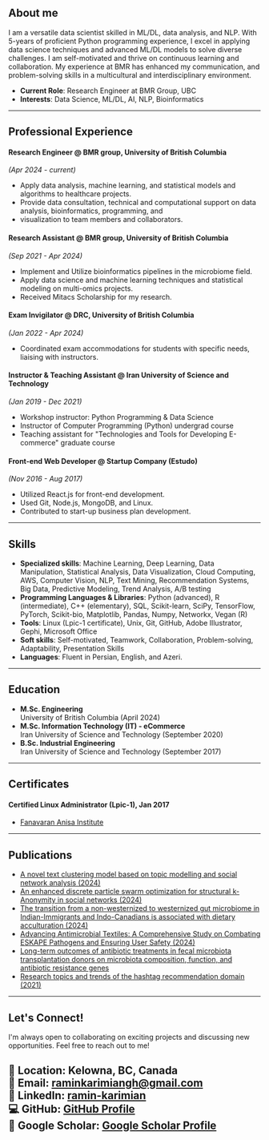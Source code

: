 ## About me

I am a versatile data scientist skilled in ML/DL, data analysis, and NLP. With 5-years of proficient Python
programming experience, I excel in applying data science techniques and advanced ML/DL models to solve diverse challenges.
I am self-motivated and thrive on continuous learning and collaboration. My experience at BMR has enhanced my communication,
and problem-solving skills in a multicultural and interdisciplinary environment.

- **Current Role**: Research Engineer at BMR Group, UBC
- **Interests**: Data Science, ML/DL, AI, NLP, Bioinformatics

---

## Professional Experience


#### Research Engineer @ BMR group, University of British Columbia
*(Apr 2024 - current)*
- Apply data analysis, machine learning, and statistical models and algorithms to healthcare projects.
- Provide data consultation, technical and computational support on data analysis, bioinformatics, programming, and
- visualization to team members and collaborators.

#### Research Assistant @ BMR group, University of British Columbia
*(Sep 2021 - Apr 2024)*
- Implement and Utilize bioinformatics pipelines in the microbiome field. 
- Apply data science and machine learning techniques and statistical modeling on multi-omics projects. 
- Received Mitacs Scholarship for my research. 

#### Exam Invigilator @ DRC, University of British Columbia
*(Jan 2022 - Apr 2024)*
- Coordinated exam accommodations for students with specific needs, liaising with instructors.

#### Instructor & Teaching Assistant  @ Iran University of Science and Technology 
*(Jan 2019 - Dec 2021)*
- Workshop instructor: Python Programming & Data Science
- Instructor of Computer Programming (Python) undergrad course
- Teaching assistant for "Technologies and Tools for Developing E-commerce" graduate course


#### Front-end Web Developer  @ Startup Company (Estudo)
*(Nov 2016 - Aug 2017)*
- Utilized React.js for front-end development. 
- Used Git, Node.js, MongoDB, and Linux. 
- Contributed to start-up business plan development. 

---

## Skills

- **Specialized skills**: Machine Learning, Deep Learning, Data Manipulation, Statistical Analysis, Data Visualization, Cloud Computing, 
AWS, Computer Vision, NLP, Text Mining, Recommendation Systems, Big Data, Predictive Modeling, Trend Analysis, A/B testing
- **Programming Languages & Libraries**: Python (advanced), R (intermediate), C++ (elementary), SQL,
Scikit-learn, SciPy, TensorFlow, PyTorch, Scikit-bio, Matplotlib, Pandas, Numpy, Networkx, Vegan (R)
- **Tools**: Linux (Lpic-1 certificate), Unix, Git, GitHub, Adobe Illustrator, Gephi, Microsoft Office
- **Soft skills**: Self-motivated, Teamwork, Collaboration, Problem-solving, Adaptability, Presentation Skills
- **Languages**: Fluent in Persian, English, and Azeri.

---

## Education

- **M.Sc. Engineering**  
  University of British Columbia (April 2024)
- **M.Sc. Information Technology (IT) - eCommerce**  
  Iran University of Science and Technology (September 2020)
- **B.Sc. Industrial Engineering**  
  Iran University of Science and Technology (September 2017)

---

## Certificates

#### Certified Linux Administrator (Lpic-1),  Jan 2017
- [Fanavaran Anisa Institute](https://anisa.co.ir/)

---

## Publications


- [A novel text clustering model based on topic modelling and social network analysis (2024)](https://doi.org/10.1016/j.chaos.2024.114633)
- [An enhanced discrete particle swarm optimization for structural k-Anonymity in social networks (2024)](https://doi.org/10.1016/j.ins.2024.120631)
- [The transition from a non-westernized to westernized gut microbiome in Indian-Immigrants and Indo-Canadians is associated with dietary acculturation (2024)](https://doi.org/10.1101/2024.03.04.582285)
- [Advancing Antimicrobial Textiles: A Comprehensive Study on Combating ESKAPE Pathogens and Ensuring User Safety (2024)](https://doi.org/10.3390/ma17020383)
- [Long-term outcomes of antibiotic treatments in fecal microbiota transplantation donors on microbiota composition, function, and antibiotic resistance genes](https://doi.org/10.14288/1.0441408)
- [Research topics and trends of the hashtag recommendation domain (2021)](https://doi.org/10.1007/s11192-021-03874-6) 

---


## Let's Connect!

I'm always open to collaborating on exciting projects and discussing new opportunities. Feel free to reach out to me!

📍 **Location**: Kelowna, BC, Canada   
📧 **Email**: [raminkarimiangh@gmail.com](mailto:raminkarimiangh@gmail.com)   
🔗 **LinkedIn**: [ramin-karimian](https://www.linkedin.com/in/ramin-karimian/)   
💻 **GitHub**: [GitHub Profile](https://github.com/ramin-karimian)   
📖 **Google Scholar**: [Google Scholar Profile](<https://scholar.google.com/citations?user=7c6KP2kAAAAJ&hl=en>)
---
